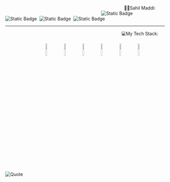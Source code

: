 <center>&nbsp; &nbsp; &nbsp; &nbsp;&nbsp; &nbsp; &nbsp; &nbsp; &nbsp; &nbsp; &nbsp; &nbsp; &nbsp; &nbsp; &nbsp; &nbsp; &nbsp; &nbsp;  &nbsp; &nbsp; &nbsp; &nbsp; &nbsp; &nbsp; &nbsp; &nbsp; &nbsp; &nbsp; &nbsp; &nbsp; &nbsp; &nbsp; &nbsp; &nbsp; &nbsp; &nbsp; &nbsp; &nbsp; &nbsp;  &nbsp; &nbsp; &nbsp; &nbsp; &nbsp; &nbsp;🧑‍💻Sahil Maddi:</center>

<div>
  &nbsp; &nbsp; &nbsp; &nbsp;&nbsp; &nbsp; &nbsp; &nbsp; &nbsp; &nbsp; &nbsp; &nbsp; &nbsp; &nbsp; &nbsp; &nbsp; &nbsp; &nbsp;  &nbsp; &nbsp; &nbsp; &nbsp; &nbsp; &nbsp; &nbsp; &nbsp; &nbsp; &nbsp; &nbsp; &nbsp; &nbsp; &nbsp; &nbsp; &nbsp; &nbsp; &nbsp; &nbsp; &nbsp; &nbsp;
<img alt="Static Badge" src="https://img.shields.io/badge/Java-Developer">&nbsp; <img alt="Static Badge" src="https://img.shields.io/badge/Spring-Boot-Developer">&nbsp; <img alt="Static Badge" src="https://img.shields.io/badge/React.js-developer">&nbsp; <img alt="Static Badge" src="https://img.shields.io/badge/Spring-XML-developer">&nbsp; 
</div>
<hr/>


<center>&nbsp; &nbsp; &nbsp; &nbsp;&nbsp; &nbsp; &nbsp; &nbsp; &nbsp; &nbsp; &nbsp; &nbsp; &nbsp; &nbsp; &nbsp; &nbsp; &nbsp; &nbsp;  &nbsp; &nbsp; &nbsp; &nbsp; &nbsp; &nbsp; &nbsp; &nbsp; &nbsp; &nbsp; &nbsp; &nbsp; &nbsp; &nbsp; &nbsp; &nbsp; &nbsp; &nbsp; &nbsp; &nbsp; &nbsp;  &nbsp; &nbsp; &nbsp; &nbsp; &nbsp; &nbsp;💻My Tech Stack:</center>
<br/>
<center>
&nbsp; &nbsp; &nbsp; &nbsp;&nbsp; &nbsp; &nbsp;  
<img src ="https://github.com/sahilmaddi/sahilmaddi/assets/101131740/c849a4a8-b4fc-4e2c-ac55-284796e66333" width = "10%" height="10%"/>&nbsp;
<img src ="https://github.com/sahilmaddi/sahilmaddi/assets/101131740/4e6e554e-3db6-4a1b-9180-cb8c7c99368b" width = "10%" height="10%"/>&nbsp;
<img src ="https://github.com/sahilmaddi/sahilmaddi/assets/101131740/de30b074-eb4d-42c4-adef-f78d4b5a387a" width = "10%" height="10%"/>&nbsp;
<img src ="https://github.com/sahilmaddi/sahilmaddi/assets/101131740/1b74ce9a-36a1-4c1d-9b71-c96e791746e7" width = "10%" height="10%"/>&nbsp;
<img src ="https://github.com/sahilmaddi/sahilmaddi/assets/101131740/c849a4a8-b4fc-4e2c-ac55-284796e66333" width = "10%" height="10%"/>&nbsp;
<img src ="https://github.com/sahilmaddi/sahilmaddi/assets/101131740/d64f7e69-7961-4cc3-8195-31a61083eb0e" width = "10%" height="10%"/>&nbsp;
</center>

<!--[![Sahil's GitHub stats](https://github-readme-stats.vercel.app/api?username=sahilmaddi)](https://github.com/sahilmaddi/github-readme-stats)-->
![Quote](https://github-readme-quotes.herokuapp.com/quote)





